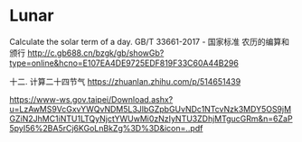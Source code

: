 # Lunar
Calculate the solar term of a day.
GB/T 33661-2017 - 国家标准 农历的编算和颁行
http://c.gb688.cn/bzgk/gb/showGb?type=online&hcno=E107EA4DE9725EDF819F33C60A44B296

十二. 计算二十四节气
https://zhuanlan.zhihu.com/p/514651439

https://www-ws.gov.taipei/Download.ashx?u=LzAwMS9VcGxvYWQvNDM5L3JlbGZpbGUvNDc1NTcvNzk3MDY5OS9jMGZiN2JhMC1iNTU1LTQyNjctYWUwMi0zNzIyNTU3ZDhjMTgucGRm&n=6ZaP5pyI56%2BA5rCj6KGoLnBkZg%3D%3D&icon=..pdf

